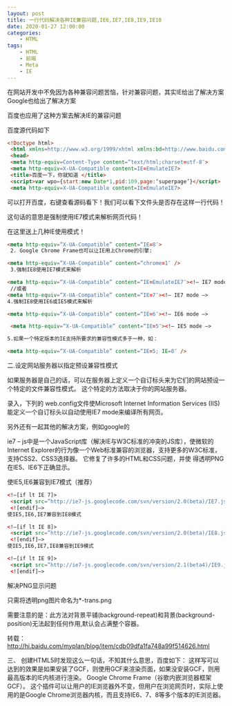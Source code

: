 ```yaml
---
layout: post
title: 一行代码解决各种IE兼容问题,IE6,IE7,IE8,IE9,IE10
date: 2020-01-27 12:00:00
categories:
    - HTML
tags:
    - HTML
    - 前端
    - Meta
    - IE
---
```


在网站开发中不免因为各种兼容问题苦恼，针对兼容问题，其实IE给出了解决方案Google也给出了解决方案

百度也应用了这种方案去解决IE的兼容问题

百度源代码如下

```HTML
<!Doctype html>
 <html xmlns=http://www.w3.org/1999/xhtml xmlns:bd=http://www.baidu.com/2010/xbdml>
 <head>
 <meta http-equiv=Content-Type content=“text/html;charset=utf-8″>
 <meta http-equiv=X-UA-Compatible content=IE=EmulateIE7>
 <title>百度一下，你就知道 </title>
 <script>var wpo={start:new Date*1,pid:109,page:‘superpage’}</script>
 <meta http-equiv=X-UA-Compatible content=IE=EmulateIE7>
```

可以打开百度，右键查看源码看下！我们可以看下文件头是否存在这样一行代码！

这句话的意思是强制使用IE7模式来解析网页代码！

在这里送上几种IE使用模式！

```HTML
<meta http-equiv=“X-UA-Compatible” content=“IE=8″>
 2. Google Chrome Frame也可以让IE用上Chrome的引擎:

<meta http-equiv=“X-UA-Compatible” content=“chrome=1″ />
 3.强制IE8使用IE7模式来解析

<meta http-equiv=“X-UA-Compatible” content=“IE=EmulateIE7″><!– IE7 mode –>
 //或者
<meta http-equiv=“X-UA-Compatible” content=“IE=7″><!– IE7 mode –>
4.强制IE8使用IE6或IE5模式来解析

<meta http-equiv=“X-UA-Compatible” content=“IE=6″><!– IE6 mode –> 

 <meta http-equiv=“X-UA-Compatible” content=“IE=5″><!– IE5 mode –> 

5.如果一个特定版本的IE支持所要求的兼容性模式多于一种，如：

<meta http-equiv=“X-UA-Compatible” content=“IE=5; IE=8″ />
```
二.设定网站服务器以指定预设兼容性模式

如果服务器是自己的话，可以在服务器上定义一个自订标头来为它们的网站预设一个特定的文件兼容性模式。
这个特定的方法取决于你的网站服务器。

录入，下列的 web.config文件使Microsoft Internet Information Services (IIS)能定义一个自订标头以自动使用IE7 mode来编译所有网页。

另外还有一起其他的解决方案，例如google的

ie7 – js中是一个JavaScript库（解决IE与W3C标准的冲突的JS库），使微软的Internet Explorer的行为像一个Web标准兼容的浏览器，支持更多的W3C标准，支持CSS2、CSS3选择器。
它修复了许多的HTML和CSS问题，并使 得透明PNG在IE5、IE6下正确显示。

使IE5,IE6兼容到IE7模式（推荐）

```HTML
<!–[if lt IE 7]>
 <script src=”http://ie7-js.googlecode.com/svn/version/2.0(beta)/IE7.js” type=”text/javascript”></script>
 <![endif]–>
使IE5,IE6,IE7兼容到IE8模式

<!–[if lt IE 8]>
 <script src=”http://ie7-js.googlecode.com/svn/version/2.0(beta)/IE8.js” type=”text/javascript”></script>
 <![endif]–>
使IE5,IE6,IE7,IE8兼容到IE9模式

<!–[if lt IE 9]>
 <script src=”http://ie7-js.googlecode.com/svn/version/2.1(beta4)/IE9.js”></script>
 <![endif]–>
```

解决PNG显示问题

只需将透明png图片命名为*-trans.png

需要注意的是：此方法对背景平铺(background-repeat)和背景(background-position)无法起到任何作用,默认会占满整个容器。

转载：http://hi.baidu.com/myplan/blog/item/cdb09dfa1fa748a99f514626.html


三、<meta http-equiv="X-UA-Compatible" content="IE=edge,chrome=1" />
创建HTML5时发现这么一句话，不知其什么意思，百度如下：
这样写可以达到的效果是如果安装了GCF，则使用GCF来渲染页面，如果没安装GCF，则用最高版本的IE内核进行渲染。
Google Chrome Frame（谷歌内嵌浏览器框架GCF）。
这个插件可以让用户的IE浏览器外不变，但用户在浏览网页时，实际上使用的是Google Chrome浏览器内核，而且支持IE6、7、8等多个版本的IE浏览器。
